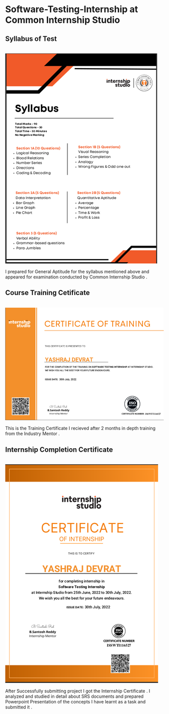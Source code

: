 # Software-Testing-Internship at Common Internship Studio 

## Syllabus of Test 


&emsp; &emsp; &emsp; &emsp; &emsp; &emsp;  &emsp; &emsp;  &emsp; &emsp; &emsp; &emsp; &emsp;     ![Logo](https://github.com/yashraj9011/yashraj9011/blob/main/Syllabus%20of%20internship%20test.png)

  I prepared for General Aptitude for the syllabus mentioned above and appeared for examination conducted by Common Internship Studio . 

## Course Training Cetificate

&emsp; &emsp; &emsp; &emsp; &emsp; &emsp; &emsp; &emsp; &emsp;  ![Logo](https://github.com/yashraj9011/yashraj9011/blob/main/Screenshot%20from%202023-10-05%2011-15-02.png)

This is the Training Certificate I recieved after 2 months in depth training from the Industry Mentor .    

## Internship Completion Certificate
&emsp; &emsp; &emsp; &emsp; &emsp; &emsp; &emsp; &emsp; &emsp; &emsp; &emsp; &emsp; &emsp; &emsp; ![Logo](https://github.com/yashraj9011/yashraj9011/blob/main/Internship%20Certificate.png)

After Successfully submitting project I got the Internship Certificate . I analyzed and studied in detail about SRS documents and prepared Powerpoint Presentation of the concepts I have learnt as a task and submitted it . 



